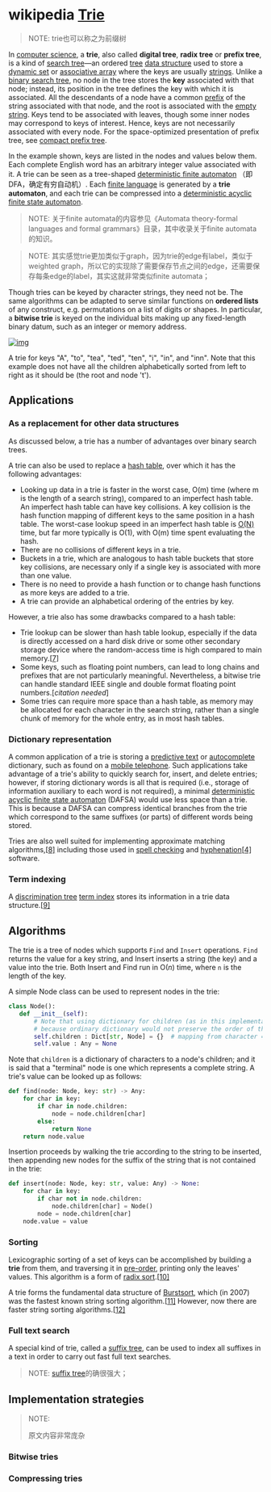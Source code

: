 # wikipedia [Trie](https://en.wikipedia.org/wiki/Trie)

> NOTE: trie也可以称之为前缀树

In [computer science](https://en.wikipedia.org/wiki/Computer_science), a **trie**, also called **digital tree**, **radix tree** or **prefix tree**, is a kind of [search tree](https://en.wikipedia.org/wiki/Search_tree)—an ordered [tree](https://en.wikipedia.org/wiki/Tree_(data_structure)) [data structure](https://en.wikipedia.org/wiki/Data_structure) used to store a [dynamic set](https://en.wikipedia.org/wiki/Set_(abstract_data_type)) or [associative array](https://en.wikipedia.org/wiki/Associative_array) where the keys are usually [strings](https://en.wikipedia.org/wiki/String_(computer_science)). Unlike a [binary search tree](https://en.wikipedia.org/wiki/Binary_search_tree), no node in the tree stores the **key** associated with that node; instead, its position in the tree defines the key with which it is associated. All the descendants of a node have a common [prefix](https://en.wikipedia.org/wiki/Prefix) of the string associated with that node, and the root is associated with the [empty string](https://en.wikipedia.org/wiki/Empty_string). Keys tend to be associated with leaves, though some inner nodes may correspond to keys of interest. Hence, keys are not necessarily associated with every node. For the space-optimized presentation of prefix tree, see [compact prefix tree](https://en.wikipedia.org/wiki/Compact_prefix_tree).

In the example shown, keys are listed in the nodes and values below them. Each complete English word has an arbitrary integer value associated with it. A trie can be seen as a tree-shaped [deterministic finite automaton](https://en.wikipedia.org/wiki/Deterministic_finite_automaton) （即DFA，确定有穷自动机）. Each [finite language](https://en.wikipedia.org/wiki/Finite_language) is generated by a **trie automaton**, and each trie can be compressed into a [deterministic acyclic finite state automaton](https://en.wikipedia.org/wiki/Deterministic_acyclic_finite_state_automaton).

> NOTE: 关于finite automata的内容参见《Automata theory-formal languages and formal grammars》目录，其中收录关于finite automata的知识。

> NOTE: 其实感觉trie更加类似于graph，因为trie的edge有label，类似于weighted graph，所以它的实现除了需要保存节点之间的edge，还需要保存每条edge的label，其实这就非常类似finite automata；

Though tries can be keyed by character strings, they need not be. The same algorithms can be adapted to serve similar functions on **ordered lists** of any construct, e.g. permutations on a list of digits or shapes. In particular, a **bitwise trie** is keyed on the individual bits making up any fixed-length binary datum, such as an integer or memory address.

[![img](https://upload.wikimedia.org/wikipedia/commons/thumb/b/be/Trie_example.svg/250px-Trie_example.svg.png)](https://en.wikipedia.org/wiki/File:Trie_example.svg)

A trie for keys "A", "to", "tea", "ted", "ten", "i", "in", and "inn". Note that this example does not have all the children alphabetically sorted from left to right as it should be (the root and node 't').



## Applications

### As a replacement for other data structures

As discussed below, a trie has a number of advantages over binary search trees.

A trie can also be used to replace a [hash table](https://en.wikipedia.org/wiki/Hash_table), over which it has the following advantages:

- Looking up data in a trie is faster in the worst case, O(m) time (where m is the length of a search string), compared to an imperfect hash table. An imperfect hash table can have key collisions. A key collision is the hash function mapping of different keys to the same position in a hash table. The worst-case lookup speed in an imperfect hash table is [O(N)](https://en.wikipedia.org/wiki/Hash_table#Chaining) time, but far more typically is O(1), with O(m) time spent evaluating the hash.
- There are no collisions of different keys in a trie.
- Buckets in a trie, which are analogous to hash table buckets that store key collisions, are necessary only if a single key is associated with more than one value.
- There is no need to provide a hash function or to change hash functions as more keys are added to a trie.
- A trie can provide an alphabetical ordering of the entries by key.

However, a trie also has some drawbacks compared to a hash table:

- Trie lookup can be slower than hash table lookup, especially if the data is directly accessed on a hard disk drive or some other secondary storage device where the random-access time is high compared to main memory.[[7\]](https://en.wikipedia.org/wiki/Trie#cite_note-triememory-7)
- Some keys, such as floating point numbers, can lead to long chains and prefixes that are not particularly meaningful. Nevertheless, a bitwise trie can handle standard IEEE single and double format floating point numbers.[*citation needed*]
- Some tries can require more space than a hash table, as memory may be allocated for each character in the search string, rather than a single chunk of memory for the whole entry, as in most hash tables.



### Dictionary representation

A common application of a trie is storing a [predictive text](https://en.wikipedia.org/wiki/Predictive_text) or [autocomplete](https://en.wikipedia.org/wiki/Autocomplete) dictionary, such as found on a [mobile telephone](https://en.wikipedia.org/wiki/Mobile_telephone). Such applications take advantage of a trie's ability to quickly search for, insert, and delete entries; however, if storing dictionary words is all that is required (i.e., storage of information auxiliary to each word is not required), a minimal [deterministic acyclic finite state automaton](https://en.wikipedia.org/wiki/Deterministic_acyclic_finite_state_automaton) (DAFSA) would use less space than a trie. This is because a DAFSA can compress identical branches from the trie which correspond to the same suffixes (or parts) of different words being stored.

Tries are also well suited for implementing approximate matching algorithms,[[8\]](https://en.wikipedia.org/wiki/Trie#cite_note-8) including those used in [spell checking](https://en.wikipedia.org/wiki/Spell_checking) and [hyphenation](https://en.wikipedia.org/wiki/Hyphenation_algorithm)[[4\]](https://en.wikipedia.org/wiki/Trie#cite_note-Liang1983-4) software.



### Term indexing

A [discrimination tree](https://en.wikipedia.org/w/index.php?title=Discrimination_tree&action=edit&redlink=1) [term index](https://en.wikipedia.org/wiki/Term_indexing) stores its information in a trie data structure.[[9\]](https://en.wikipedia.org/wiki/Trie#cite_note-9)



## Algorithms

The trie is a tree of nodes which supports `Find` and `Insert` operations. `Find` returns the value for a key string, and Insert inserts a string (the key) and a value into the trie. Both Insert and Find run in O(*n*) time, where `n` is the length of the key.

A simple Node class can be used to represent nodes in the trie:

```python
class Node():
   def __init__(self):
       # Note that using dictionary for children (as in this implementation) would not allow lexicographic sorting mentioned in the next section (Sorting),
       # because ordinary dictionary would not preserve the order of the keys
       self.children : Dict[str, Node] = {}  # mapping from character ==> Node
       self.value : Any = None
```

Note that `children` is a dictionary of characters to a node's children; and it is said that a "terminal" node is one which represents a complete string.
A trie's value can be looked up as follows:

```python
def find(node: Node, key: str) -> Any:
    for char in key:
        if char in node.children:
            node = node.children[char]
        else:
            return None
    return node.value
```

Insertion proceeds by walking the trie according to the string to be inserted, then appending new nodes for the suffix of the string that is not contained in the trie:

```python
def insert(node: Node, key: str, value: Any) -> None:
    for char in key:
        if char not in node.children:
            node.children[char] = Node()
        node = node.children[char]
    node.value = value
```



### Sorting

Lexicographic sorting of a set of keys can be accomplished by building a **trie** from them, and traversing it in [pre-order](https://en.wikipedia.org/wiki/Tree_traversal#Pre-order), printing only the leaves' values. This algorithm is a form of [radix sort](https://en.wikipedia.org/wiki/Radix_sort).[[10\]](https://en.wikipedia.org/wiki/Trie#cite_note-10)

A trie forms the fundamental data structure of [Burstsort](https://en.wikipedia.org/wiki/Burstsort), which (in 2007) was the fastest known string sorting algorithm.[[11\]](https://en.wikipedia.org/wiki/Trie#cite_note-cachestringsort-11) However, now there are faster string sorting algorithms.[[12\]](https://en.wikipedia.org/wiki/Trie#cite_note-stringradix-12)



### Full text search

A special kind of trie, called a [suffix tree](https://en.wikipedia.org/wiki/Suffix_tree), can be used to index all suffixes in a text in order to carry out fast full text searches.

> NOTE:  [suffix tree](https://en.wikipedia.org/wiki/Suffix_tree)的确很强大；



## Implementation strategies

> NOTE: 
>
> 原文内容非常庞杂

### Bitwise tries



### Compressing tries

